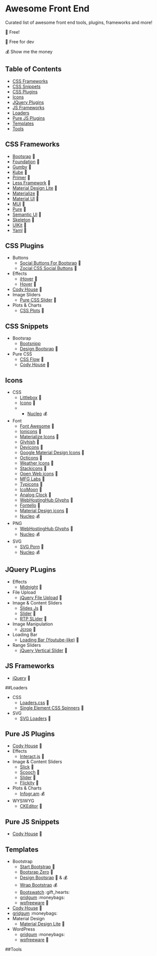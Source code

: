 # Awesome Front End
Curated list of awesome front end tools, plugins, frameworks and more!

:gift_heart: Free!

:rainbow: Free for dev

:moneybag: Show me the money


## Table of Contents

- [CSS Frameworks](#css-frameworks)
- [CSS Snippets](#css-snippets)
- [CSS Plugins](#css-plugins)
- [Icons](#icons)
- [JQuery Plugins](#jquery-plugins)
- [JS Frameworks](#js-frameworks)
- [Loaders](#loaders)
- [Pure JS Plugins](#pure-js-plugins)
- [Templates](#templates)
- [Tools](#tools)

## CSS Frameworks
- [Bootsrap](https://github.com/twbs/bootstrap) :gift_heart:
- [Foundation](https://github.com/zurb/foundation) :gift_heart:
- [Gumby](https://github.com/GumbyFramework/Gumby) :gift_heart:
- [Kube](https://github.com/imperavi/kube) :gift_heart:
- [Primer](https://github.com/primer/primer) :gift_heart:
- [Less Framework](https://github.com/jonikorpi/Less-Framework) :gift_heart:
- [Material Design Lite](https://github.com/google/material-design-lite) :gift_heart:
- [Materialize](https://github.com/Dogfalo/materialize) :gift_heart:
- [Material UI](https://github.com/callemall/material-ui) :gift_heart:
- [MUI](https://github.com/muicss/mui) :gift_heart:
- [Pure](https://github.com/yahoo/pure/) :gift_heart:
- [Semantic UI](https://github.com/Semantic-Org/Semantic-UI) :gift_heart:
- [Skeleton](https://github.com/dhg/Skeleton) :gift_heart:
- [UIKit](https://github.com/uikit/uikit) :gift_heart:
- [Yaml](https://github.com/yamlcss/yaml) :gift_heart:

## CSS Plugins
- Buttons
  * [Social Buttons For Bootsrap](https://github.com/lipis/bootstrap-social) :gift_heart:
  * [Zocial CSS Social Buttons](https://github.com/smcllns/css-social-buttons) :gift_heart:
- Effects
  * [iHover](https://github.com/gudh/ihover) :gift_heart:
  * [Hover](https://github.com/IanLunn/Hover) :gift_heart:
- [Cody House](http://codyhouse.co/) :rainbow:
- Image Sliders
  * [Pure CSS Slider](https://github.com/drygiel/csslider) :gift_heart:
- Plots & Charts
  * [CSS Plots](https://github.com/asciimoo/cssplot) :gift_heart:

## CSS Snippets
- Bootsrap
  * [Bootsnipp](http://bootsnipp.com/)
  * [Design Bootsrap](http://www.designbootstrap.com/category/bootstrap-snippets/) :gift_heart:
- Pure CSS
  * [CSS Flow](http://www.cssflow.com/snippets/) :gift_heart:
  * [Cody House](http://codyhouse.co/) :rainbow:

## Icons
- CSS
  * [Littlebox](https://github.com/cmaddux/littlebox) :gift_heart:
  * [Icono](https://github.com/saeedalipoor/icono) :gift_heart:
  * * [Nucleo](https://nucleoapp.com) :moneybag:
- Font
  * [Font Awesome](https://github.com/FortAwesome/Font-Awesome) :gift_heart:
  * [Ionicons](https://github.com/driftyco/ionicons) :gift_heart:
  * [Materialize Icons](http://materializecss.com/icons.html) :gift_heart:
  * [Glyhish](http://www.glyphish.com/) :rainbow:
  * [Devicons](https://github.com/vorillaz/devicons) :gift_heart:
  * [Google Material Design Icons](https://github.com/google/material-design-icons) :gift_heart:
  * [Octicons](https://github.com/github/octicons/) :gift_heart:
  * [Weather Icons](https://github.com/erikflowers/weather-icons/issues) :gift_heart:
  * [Stackicons](https://github.com/parkerbennett/stackicons) :gift_heart:
  * [Open Web icons](https://github.com/pfefferle/openwebicons) :gift_heart:
  * [MFG Labs](https://github.com/MfgLabs/mfglabs-iconset) :gift_heart:
  * [Typicons](https://github.com/stephenhutchings/typicons.font) :gift_heart:
  * [IcoMoon](https://icomoon.io/) :gift_heart:
  * [Analog Clock](https://github.com/jhogue/PE-Analog-Clock-icon-font) :gift_heart:
  * [WebHostingHub Glyphs](http://www.webhostinghub.com/glyphs/) :gift_heart:
  * [Fontello](https://github.com/fontello/fontello) :gift_heart:
  * [Material Design icons](https://github.com/Templarian/MaterialDesign) :gift_heart:
  * [Nucleo](https://nucleoapp.com) :moneybag:
- PNG
  * [WebHostingHub Glyphs](http://www.webhostinghub.com/glyphs/) :gift_heart:
  * [Nucleo](https://nucleoapp.com) :moneybag:
- SVG
  * [SVG Porn](https://github.com/gilbarbara/logos) :gift_heart:
  * [Nucleo](https://nucleoapp.com) :moneybag:

## JQuery PLugins
- Effects
  * [Midnight](https://github.com/Aerolab/midnight.js) :gift_heart:
- File Upload
  * [jQuery File Upload](https://github.com/blueimp/jQuery-File-Upload) :gift_heart:
- Image & Content Sliders
  * [Slides Js](https://github.com/nathansearles/Slides/tree/SlidesJS-3) :gift_heart:
  * [Slider](https://github.com/nolimits4web/Swiper) :gift_heart:
  * [RTP SLider](https://github.com/rtp-ch/slider) :gift_heart:
- Image Manipulation
  * [Jcrop](https://github.com/tapmodo/Jcrop) :gift_heart:
- Loading Bar
  * [Loading Bar (Youtube-like)](https://github.com/peachananr/loading-bar) :gift_heart:
- Range Sliders
  * [jQuery Vertical Slider](http://jqueryui.com/slider/#slider-vertical) :gift_heart:

## JS Frameworks
  * [jQuery](https://github.com/jquery/jquery) :gift_heart:

##Loaders
- CSS
  * [Loaders.css](https://github.com/ConnorAtherton/loaders.css) :gift_heart:
  * [Single Element CSS Spinners](https://github.com/lukehaas/css-loaders) :gift_heart:
- SVG
  * [SVG Loaders](https://github.com/SamHerbert/SVG-Loaders) :gift_heart:

## Pure JS Plugins
- [Cody House](http://codyhouse.co/) :rainbow:
- Effects
  * [Interact.js](https://github.com/taye/interact.js) :gift_heart:
- Image & Content Sliders
  * [Slick](https://github.com/kenwheeler/slick) :gift_heart:
  * [Scooch](https://github.com/mobify/scooch) :gift_heart:
  * [Slider](https://github.com/nolimits4web/Swiper) :gift_heart:
  * [Flickity](https://github.com/metafizzy/flickity) :rainbow:
- Plots & Charts
  * [Infogr.am](https://infogr.am/) :moneybag:
- WYSIWYG
  * [CKEditor](https://github.com/ckeditor/ckeditor-dev) :gift_heart:

## Pure JS Snippets
  * [Cody House](http://codyhouse.co/) :rainbow:

## Templates
- Bootstrap
  * [Start Bootstrap](http://startbootstrap.com/) :gift_heart:
  * [Bootsrap Zero](http://www.bootstrapzero.com/) :gift_heart:
  * [Design Bootsrap](http://www.designbootstrap.com/) :gift_heart: & :moneybag:
  * [Wrap Bootstrap](https://wrapbootstrap.com/) :moneybag:
  * [Bootswatch](https://bootswatch.com/) :gift_hearts:
  * [gridgum](http://gridgum.com/themes/category/bootstrap-themes/) :moneybags:
  * [wpfreeware](http://www.wpfreeware.com/) :gift_heart:
- [Cody House](http://codyhouse.co/) :rainbow:
- [gridgum](http://gridgum.com/themes/) :moneybags:
- Material Design
  * [Material Design Lite](http://www.getmdl.io/templates/index.html) :gift_heart:
- WordPress
  * [gridgum](http://gridgum.com/themes/category/wordpress/) :moneybags:
  * [wpfreeware](http://www.wpfreeware.com/) :gift_heart:


##Tools
